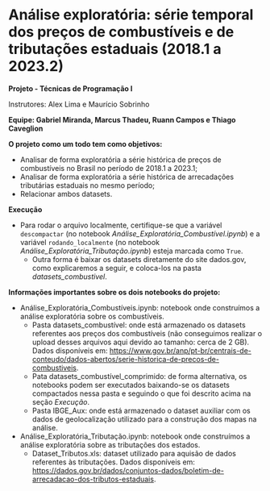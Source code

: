 # Análise exploratória: série temporal dos preços de combustíveis e de tributações estaduais (2018.1 a 2023.2)

**Projeto - Técnicas de Programação I**

Instrutores: Alex Lima e Maurício Sobrinho

**Equipe: Gabriel Miranda, Marcus Thadeu, Ruann Campos e Thiago Caveglion**

**O projeto como um todo tem como objetivos:**

* Analisar de forma exploratória a série histórica de preços de combustíveis no Brasil no período de 2018.1 a 2023.1;
* Analisar de forma exploratória a série histórica de arrecadações tributárias estaduais no mesmo período;
* Relacionar ambos datasets.

**Execução**

* Para rodar o arquivo localmente, certifique-se que a variável ```descompactar``` (no notebook *Análise_Exploratória_Combustível.ipynb*) e a variável ```rodando_localmente``` (no notebook *Análise_Exploratória_Tributação.ipynb*) esteja marcada como ```True```.
  * Outra forma é baixar os datasets diretamente do site dados.gov, como explicaremos a seguir, e coloca-los na pasta *datasets_combustivel*.
    
**Informações importantes sobre os dois notebooks do projeto:**

- Análise_Exploratória_Combustíveis.ipynb: notebook onde construímos a análise exploratória sobre os combustíveis.
  - Pasta datasets_combustível: onde está armazenado os datasets referentes aos preços dos combustíveis (não conseguimos realizar o upload desses arquivos aqui devido ao tamanho: cerca de 2 GB). Dados disponíveis em: https://www.gov.br/anp/pt-br/centrais-de-conteudo/dados-abertos/serie-historica-de-precos-de-combustiveis.
  - Pata datasets_combustível_comprimido: de forma alternativa, os notebooks podem ser executados baixando-se os datasets compactados nessa pasta e seguindo o que foi descrito acima na seção *Execução*.
  - Pasta IBGE_Aux: onde está armazenado o dataset auxiliar com os dados de geolocalização utilizado para a construção dos mapas na análise.
-  Análise_Exploratória_Tributação.ipynb: notebook onde construímos a análise exploratória sobre as tributações dos estados.
    - Dataset_Tributos.xls: dataset utilizado para aquisão de dados referentes às tributações. Dados disponíveis em: https://dados.gov.br/dados/conjuntos-dados/boletim-de-arrecadacao-dos-tributos-estaduais.
